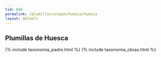 ```yaml
---
tid: 666
permalink: /plumillas/aragon/huesca/huesca
layout: default
---
```

## Plumillas de Huesca
{% include taxonomia_padre.html %}
{% include taxonomia_obras.html %}
